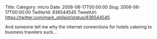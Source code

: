 Title: 
Category: micro
Date: 2008-06-17T00:00:00
Slug: 2008-06-17T00:00:00
TwitterId: 836544545
TweetUrl: https://twitter.com/mark_philpot/status/836544545

And someone tell me why the internet connections for hotels catering to business travelers suck...